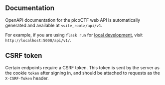 ## Documentation
OpenAPI documentation for the picoCTF web API is automatically generated and available at `<site_root>/api/v1`.

For example, if you are using `flask run` for [local development](https://github.com/picoCTF/picoCTF/blob/master/picoCTF-web/README.md), visit `http://localhost:5000/api/v1/`.

## CSRF token
Certain endpoints require a CSRF token. This token is sent by the server as the cookie `token` after signing in, and should be attached to requests as the `X-CSRF-Token` header.
